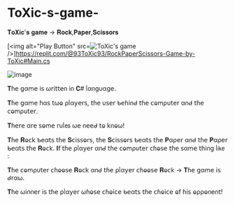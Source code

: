 # ToXic-s-game-
𝐓𝐨𝐗𝐢𝐜'𝐬 𝐠𝐚𝐦𝐞 -> 𝐑𝐨𝐜𝐤,𝐏𝐚𝐩𝐞𝐫,𝐒𝐜𝐢𝐬𝐬𝐨𝐫𝐬

[<img alt="Play Button" src=![ToXic's game](https://user-images.githubusercontent.com/122994130/214107031-04e73f0a-ec29-4303-91ab-8ab717a17d1d.png)/>]https://replit.com/@93ToXic93/RockPaperScissors-Game-by-ToXic#Main.cs

![image](https://user-images.githubusercontent.com/122994130/214100661-499615e2-f13f-48f6-9e16-620a03c886f4.png)

𝐓ɦ𝖾 𝗀αꭑ𝖾 𝗂𝗌 ω𝗋𝗂𝗍𝗍𝖾𐓣 𝗂𐓣 𝐂# ᥣα𐓣𝗀υα𝗀𝖾.

𝐓ɦ𝖾 𝗀αꭑ𝖾 ɦα𝗌 𝗍ωⱺ ρᥣα𝗒𝖾𝗋𝗌, 𝗍ɦ𝖾 υ𝗌𝖾𝗋 ᑲ𝖾ɦ𝗂𐓣ᑯ 𝗍ɦ𝖾 𝖼ⱺꭑρυ𝗍𝖾𝗋 α𐓣ᑯ 𝗍ɦ𝖾 𝖼ⱺꭑρυ𝗍𝖾𝗋.

𝐓ɦ𝖾𝗋𝖾 α𝗋𝖾 𝗌ⱺꭑ𝖾 𝗋υᥣ𝖾𝗌 ω𝖾 𐓣𝖾𝖾ᑯ 𝗍ⱺ 𝗄𐓣ⱺω!

𝐓ɦ𝖾 𝐑ⱺ𝖼𝗄 ᑲ𝖾α𝗍𝗌 𝗍ɦ𝖾 𝐒𝖼𝗂𝗌𝗌ⱺ𝗋𝗌, 𝗍ɦ𝖾 𝐒𝖼𝗂𝗌𝗌ⱺ𝗋𝗌 ᑲ𝖾α𝗍𝗌 𝗍ɦ𝖾 𝐏αρ𝖾𝗋 α𐓣ᑯ 𝗍ɦ𝖾 𝐏αρ𝖾𝗋 ᑲ𝖾α𝗍𝗌 𝗍ɦ𝖾 𝐑ⱺ𝖼𝗄. 𝚰𝖿 𝗍ɦ𝖾 ρᥣα𝗒𝖾𝗋 α𐓣ᑯ 𝗍ɦ𝖾 𝖼ⱺꭑρυ𝗍𝖾𝗋 𝖼ɦⱺ𝗌𝖾 𝗍ɦ𝖾 𝗌αꭑ𝖾 𝗍ɦ𝗂𐓣𝗀 ᥣ𝗂𝗄𝖾 :

𝐓ɦ𝖾 𝖼ⱺꭑρυ𝗍𝖾𝗋 𝖼ɦⱺⱺ𝗌𝖾 𝐑ⱺ𝖼𝗄 α𐓣ᑯ 𝗍ɦ𝖾 ρᥣα𝗒𝖾𝗋 𝖼ɦⱺⱺ𝗌𝖾 𝐑ⱺ𝖼𝗄 -> 𝐓ɦ𝖾 𝗀αꭑ𝖾 𝗂𝗌 ᑯ𝗋αω.

𝐓ɦ𝖾 ω𝗂𐓣𐓣𝖾𝗋 𝗂𝗌 𝗍ɦ𝖾 ρᥣα𝗒𝖾𝗋 ωɦⱺ𝗌𝖾 𝖼ɦⱺ𝗂𝖼𝖾 ᑲ𝖾α𝗍𝗌 𝗍ɦ𝖾 𝖼ɦⱺ𝗂𝖼𝖾 ⱺ𝖿 ɦ𝗂𝗌 ⱺρρⱺ𐓣𝖾𐓣𝗍!
